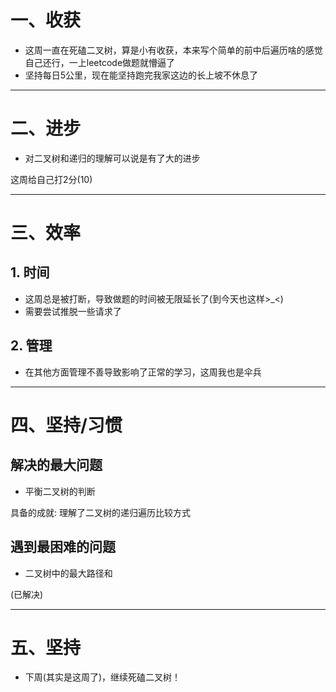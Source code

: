 # 一、收获

- 这周一直在死磕二叉树，算是小有收获，本来写个简单的前中后遍历啥的感觉自己还行，一上leetcode做题就懵逼了
- 坚持每日5公里，现在能坚持跑完我家这边的长上坡不休息了

****







# 二、进步

- 对二叉树和递归的理解可以说是有了大的进步

这周给自己打2分(10)

****









# 三、效率



## 1. 时间

- 这周总是被打断，导致做题的时间被无限延长了(到今天也这样>_<)
- 需要尝试推脱一些请求了



## 2. 管理

- 在其他方面管理不善导致影响了正常的学习，这周我也是伞兵

****













# 四、坚持/习惯



## 解决的最大问题

- 平衡二叉树的判断

具备的成就: 理解了二叉树的递归遍历比较方式



## 遇到最困难的问题

- 二叉树中的最大路径和

(已解决)

****









# 五、坚持

- 下周(其实是这周了)，继续死磕二叉树！











